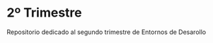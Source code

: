 <p align="justify">

# 2º Trimestre

Repositorio dedicado al segundo trimestre de Entornos de Desarollo

</p>